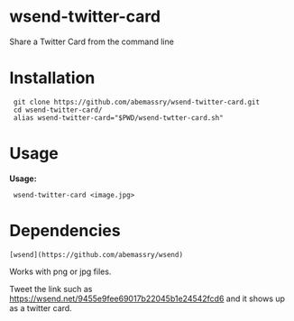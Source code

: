 wsend-twitter-card
==================

Share a Twitter Card from the command line
# Installation

     git clone https://github.com/abemassry/wsend-twitter-card.git
     cd wsend-twitter-card/
     alias wsend-twitter-card="$PWD/wsend-twtter-card.sh"

# Usage

   **Usage:**
   
     wsend-twitter-card <image.jpg>

# Dependencies
    
    [wsend](https://github.com/abemassry/wsend)

Works with png or jpg files.

Tweet the link such as https://wsend.net/9455e9fee69017b22045b1e24542fcd6 and it shows up as a twitter card.

